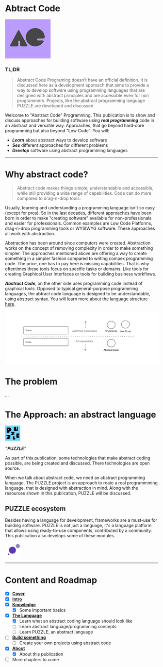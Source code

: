 
# Abtract Code

![Banner](assets/aclogo-md.png "Banner")


### TL;DR

> Abstract Code Programing doesn't have an official definition. It is discussed here as a development approach that aims to provide a way to develop software using programming languages that are designed with abstract principles and are accessible even for non programmers. Projects, like the abstract programming language PUZZLE are developed and discussed.



Welcome to "Abstract Code" Programming. This publication is to show and discuss approaches for building software using ***real programming*** code in an abstract and versatile way. Approaches, that go beyond hard-core programming but also beyond "Low Code". You will:

* ***Learn*** about abstract ways to develop software
* ***See*** different approaches for different problems
* ***Develop*** software using abstract programming languages



---

# Why abstract code?

> Abstract code makes things simple, understandable and accessible, while still providing a wide range of capabilities. Code can do more compared to drag-n-drop tools. 


Usually, learning and understanding a programming language isn't so easy (except for pros). So in the last decades, different approaches have been born in order to make "creating software" available for non-professionals and easier for professionals. Common examples are Low Code Platforms, drag-n-drop programming tools or WYSIWYG software. These approaches all work with abstraction.

Abstraction has been around since computers were created. Abstraction works on the concept of removing complexity in order to make something simpler. The approaches mentioned above are offering a way to create something in a simpler fashion compared to writing compex programming code. The price, one has to pay here is missing capabilities. That is why oftentimes these tools focus on specific tasks or domains. Like tools for creating Graphical User Interfaces or tools for building business workflows.

***Abstract Code***, on the other side uses programming code instead of graphical tools. Opposed to typical general-purpose programming languages, the abtract code language is designed to be understandable, using abstract syntax. You will learn more about the language structure [here](LANGUAGE-GUIDE).


![Development Layers](assets/development-layers.png)


# The problem

...



# The Approach: an abstract language

![Puzzle](assets/puzzle.png "Puzzle")

***"PUZZLE"***

As part of this publication, some technologies that make abstract coding possible, are being created and discussed. There technologies are open source.




When we talk about abstract code, we need an abstract programming language. The PUZZLE project is an approach to  reate a real programmming language, that is designed with abstraction in mind. Along with the resources shown in this publication, PUZZLE will be discussed.


## PUZZLE ecosystem

Besides having a language for development, frameworks are a must-use for building software. PUZZLE is not just a language, it's a language platform that allows using ready-to-use components, contributed by a community. This publication also develops some of these modules.

![OBJY](assets/objy.png "OBJY")

---

# Content and Roadmap

- [x] <b>[Cover](/)</b>
- [x] <b>[Intro](README)</b>
- [x] <b>[Knowledge](BASICS) </b>
	- [x] Some important basics
- [x] <b>[The Language](LANGUAGE-GUIDE) </b>
	- [x] Learn what an abstract coding language should look like
	- [ ] Learn abstract language/programming concepts
	- [ ] Learn PUZZLE, an abstract language
- [ ] <b>[Build something](BUILD)</b>
	- [ ] Create your own projects using abstract code
- [x] <b>[About](ABOUT)</b>
	- [x] About this publication
- [ ] More chapters to come